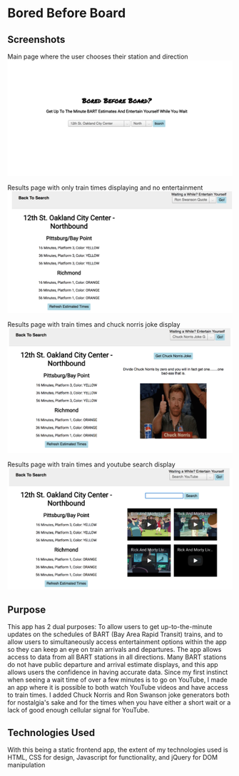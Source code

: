 Bored Before Board
==================

Screenshots
-----------
Main page where the user chooses their station and direction
![Main page](/screenshots/1.png)

Results page with only train times displaying and no entertainment
![Results page with no entertainment](/screenshots/2.png)

Results page with train times and chuck norris joke display
![Results page with train times and chuck norris display](/screenshots/3.png)

Results page with train times and youtube search display
![Results page with train times and youtube search display](/screenshots/4.png)

Purpose
-------
This app has 2 dual purposes: To allow users to get up-to-the-minute updates
on the schedules of BART (Bay Area Rapid Transit) trains, and to allow users
to simultaneously access entertainment options within the app so they can
keep an eye on train arrivals and departures. The app allows access to data from 
all BART stations in all directions. Many BART stations do not have public
departure and arrival estimate displays, and this app allows users the confidence
in having accurate data.
Since my first instinct when seeing a wait time of over a few minutes is to
go on YouTube, I made an app where it is possible to both watch YouTube videos and 
have access to train times. I added Chuck Norris and Ron Swanson joke generators
both for nostalgia's sake and for the times when you have either a short wait or
a lack of good enough cellular signal for YouTube.

Technologies Used
-----------------
With this being a static frontend app, the extent of my technologies used is
HTML, CSS for design, Javascript for functionality, and jQuery for DOM manipulation